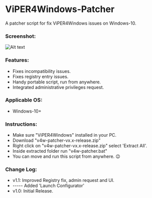 # ViPER4Windows-Patcher
A patcher script for fix ViPER4Windows issues on Windows-10.

### Screenshot:
![Alt text](/../screenshots/windowzer_pic1.png?raw=true)

### Features:
* Fixes incompatibility issues.
* Fixes registry entry issues.
* Handy portable script, run from anywhere.
* Integrated administrative privileges request.

### Applicable OS:
* Windows-10+

### Instructions:
* Make sure "ViPER4Windows" installed in your PC.
* Download "v4w-patcher-vx.x-release.zip"
* Right click on "v4w-patcher-vx.x-release.zip" select 'Extract All'.
* Inside extracted folder run "v4w-patcher.bat"
* You can move and run this script from anywhere. 😉

### Change Log:
* v1.1: Improved Registry fix, admin request and UI.
* ----- Added 'Launch Configurator'
* v1.0: Initial Release.
